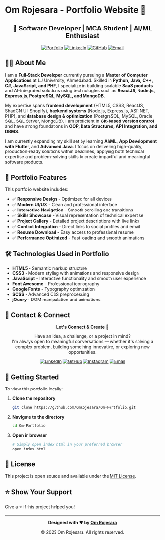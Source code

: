 # Om Rojesara - Portfolio Website 🚀

<div align="center">
  
  <h2>🚀 Software Developer | MCA Student | AI/ML Enthusiast</h2>
  
  [![Portfolio](https://img.shields.io/badge/Portfolio-Live-brightgreen?style=for-the-badge&logo=github)](https://omrojesara.github.io)
  [![LinkedIn](https://img.shields.io/badge/LinkedIn-Connect-blue?style=for-the-badge&logo=linkedin)](https://www.linkedin.com/in/omrojesara/)
  [![GitHub](https://img.shields.io/badge/GitHub-Follow-black?style=for-the-badge&logo=github)](https://github.com/OmRojesara)
  [![Email](https://img.shields.io/badge/Email-Contact-red?style=for-the-badge&logo=gmail)](mailto:rojesaraom1@gmail.com)
</div>

## 👨‍💻 About Me

I am a **Full-Stack Developer** currently pursuing a **Master of Computer Applications** at LJ University, Ahmedabad. Skilled in **Python, Java, C++, C#, JavaScript, and PHP**, I specialize in building scalable **SaaS products** and AI-integrated solutions using technologies such as **ReactJS, Node.js, Express.js, PostgreSQL, MySQL, and MongoDB**.

My expertise spans **frontend development** (HTML5, CSS3, ReactJS, ShadCN UI, Shopify), **backend systems** (Node.js, Express.js, ASP.NET, PHP), and **database design & optimization** (PostgreSQL, MySQL, Oracle SQL, SQL Server, MongoDB). I am proficient in **Git-based version control** and have strong foundations in **OOP, Data Structures, API Integration, and DBMS**.

I am currently expanding my skill set by learning **AI/ML**, **App Development with Flutter**, and **Advanced Java**. I focus on delivering high-quality, production-ready solutions within deadlines, applying both technical expertise and problem-solving skills to create impactful and meaningful software products.

## 🌟 Portfolio Features

This portfolio website includes:

- ✅ **Responsive Design** - Optimized for all devices
- ✅ **Modern UI/UX** - Clean and professional interface
- ✅ **Interactive Navigation** - Smooth scrolling and transitions
- ✅ **Skills Showcase** - Visual representation of technical expertise
- ✅ **Project Gallery** - Detailed project descriptions with live links
- ✅ **Contact Integration** - Direct links to social profiles and email
- ✅ **Resume Download** - Easy access to professional resume
- ✅ **Performance Optimized** - Fast loading and smooth animations

## 🛠️ Technologies Used in Portfolio

- **HTML5** - Semantic markup structure
- **CSS3** - Modern styling with animations and responsive design
- **JavaScript** - Interactive functionality and smooth user experience
- **Font Awesome** - Professional iconography
- **Google Fonts** - Typography optimization
- **SCSS** - Advanced CSS preprocessing
- **jQuery** - DOM manipulation and animations

## 📱 Contact & Connect

<div align="center">

**Let's Connect & Create** 🚀

Have an idea, a challenge, or a project in mind?  
I'm always open to meaningful conversations — whether it's solving a complex problem, building something innovative, or exploring new opportunities.

[![LinkedIn](https://img.shields.io/badge/LinkedIn-Connect-blue?style=for-the-badge&logo=linkedin)](https://www.linkedin.com/in/omrojesara/)
[![GitHub](https://img.shields.io/badge/GitHub-Follow-black?style=for-the-badge&logo=github)](https://github.com/OmRojesara)
[![Instagram](https://img.shields.io/badge/Instagram-Follow-pink?style=for-the-badge&logo=instagram)](https://www.instagram.com/om_soni_916/)
[![Email](https://img.shields.io/badge/Email-Contact-red?style=for-the-badge&logo=gmail)](mailto:rojesaraom1@gmail.com)

</div>


## 🚀 Getting Started

To view this portfolio locally:

1. **Clone the repository**
   ```bash
   git clone https://github.com/OmRojesara/Om-Portfolio.git
   ```

2. **Navigate to the directory**
   ```bash
   cd Om-Portfolio
   ```

3. **Open in browser**
   ```bash
   # Simply open index.html in your preferred browser
   open index.html
   ```

## 📝 License

This project is open source and available under the [MIT License](LICENSE).

## ⭐ Show Your Support

Give a ⭐️ if this project helped you!

---

<div align="center">
  <p><strong>Designed with ❤️ by <a href="https://github.com/OmRojesara">Om Rojesara</a></strong></p>
  <p>© 2025 Om Rojesara. All rights reserved.</p>
</div>